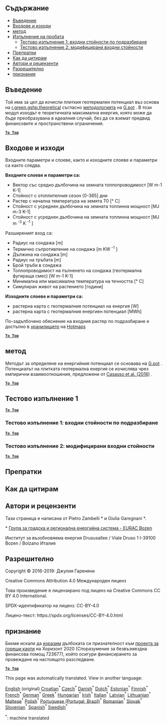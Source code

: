 <h2> Съдържание </h2><ul><li> <a href="#introduction">Въведение</a> </li><li> <a href="#inputs-and-outputs">Входове и изходи</a> </li><li> <a href="#method">метод</a> </li><li> <a href="#sample-run">Изпълнение на пробата</a> <ul><li> <a href="#test-run-1-default-input-values">Тестово изпълнение 1: входни стойности по подразбиране</a> </li><li> <a href="#test-run-2-modified-input-values">Тестово изпълнение 2: модифицирани входни стойности</a> </li></ul></li><li> <a href="#references">Препратки</a> </li><li> <a href="#how-to-cite">Как да цитирам</a> </li><li> <a href="#authors-and-reviewers">Автори и рецензенти</a> </li><li> <a href="#license">Разрешително</a> </li><li> <a href="#acknowledgement">признание</a> </li></ul><h2> Въведение </h2><p> Той има за цел да изчисли плиткия геотермален потенциал въз основа на <a href="https://grass.osgeo.org/grass76/manuals/addons/r.green.gshp.theoretical.html">r.green.gshp.theoretical</a> съгласно <a href="https://www.sciencedirect.com/science/article/pii/S0360544216303358">методологията</a> на <a href="https://www.sciencedirect.com/science/article/pii/S0360544216303358">G.pot</a> . В този модул изходът е теоретичната максимална енергия, която може да бъде преобразувана в идеалния случай, без да се вземат предвид финансовите и пространствени ограничения. </p><p><ins> <code><strong><a href="#table-of-contents">To Top</a></strong></code> </ins> </p><h2> Входове и изходи </h2><p> Входните параметри и слоеве, както и изходните слоеве и параметри са както следва. </p><p> <strong>Входните слоеве и параметри са:</strong> </p><ul><li> Вектор със средно дълбочина на земната топлопроводимост [W m-1 K-1] </li><li> Стойност с отоплителния сезон [0-365] дни </li><li> Растер с начална температура на земята T0 [° C] </li><li> Стойност с усреднен дълбочина на земната топлинна мощност [MJ m-3 K-1] </li><li> Стойност с усреднен дълбочина на земната топлинна мощност [MJ m <sup>-3</sup> K <sup>-1</sup> ] </li></ul><p> Разширеният вход са: </p><ul><li> Радиус на сондажа [m] </li><li> Термично съпротивление на сондажа [m KW <sup>-1</sup> ] </li><li> Дължина на сондажа [m] </li><li> Радиус на тръбата [m] </li><li> Брой тръби в сондажа </li><li> Топлопроводимост на пълненето на сондажа (геотермална фугираща смес) [W m-1 K-1] </li><li> Минимална или максимална температура на течността [° C] </li><li> Симулиран живот на растението [години] </li></ul><p> <strong>Изходните слоеве и параметри са:</strong> </p><ul><li> растерна карта с геотермалния потенциал на енергия [W] </li><li> растерна карта с геотермалния енергиен потенциал [MWh] </li></ul><p> По-задълбочено обяснение на входния растер по подразбиране е достъпно в <a href="https://gitlab.com/hotmaps/potential/potential_geothermal_raster">хранилището</a> на <a href="https://gitlab.com/hotmaps/potential/potential_geothermal_raster">Hotmaps</a> </p><p><ins> <code><strong><a href="#table-of-contents">To Top</a></strong></code> </ins> </p><h2> метод </h2><p> Методът за определяне на енергийния потенциал се основава на <a href="https://www.sciencedirect.com/science/article/pii/S0360544216303358">G.pot</a> . Потенциалът на плитката геотермална енергия се изчислява чрез емпирични взаимоотношения, предложени от <a href="https://www.sciencedirect.com/science/article/pii/S0360544216303358">Casasso et al. (2016)</a> . </p><p><ins> <code><strong><a href="#table-of-contents">To Top</a></strong></code> </ins> </p><h2> Тестово изпълнение 1 </h2><p><ins> <code><strong><a href="#table-of-contents">To Top</a></strong></code> </ins> </p><h3> Тестово изпълнение 1: входни стойности по подразбиране </h3><p><ins> <code><strong><a href="#table-of-contents">To Top</a></strong></code> </ins> </p><h3> Тестово изпълнение 2: модифицирани входни стойности </h3><p><ins> <code><strong><a href="#table-of-contents">To Top</a></strong></code> </ins> </p><h2> Препратки </h2><h2> Как да цитирам </h2><h2> Автори и рецензенти </h2><p> Тази страница е написана от Pietro Zambelli * и Giulia Garegnani *. </p><p> * <a href="http://www.eurac.edu/en/research/technologies/renewableenergy/researchfields/Pages/Energy-strategies-and-planning.aspx">Група за градска и регионална енергийна система - EURAC Bozen</a> </p><p> Институт за възобновяема енергия Drususallee / Viale Druso 1 I-39100 Bozen / Bolzano Италия </p><h2> Разрешително </h2><p> Copyright © 2016-2019: Джулия Гареняни </p><p> Creative Commons Attribution 4.0 Международен лиценз </p><p> Това произведение е лицензирано под лиценз на Creative Commons CC BY 4.0 International. </p><p> SPDX-идентификатор на лиценз: CC-BY-4.0 </p><p> Лиценз-текст: https://spdx.org/licenses/CC-BY-4.0.html </p><h2> признание </h2><p> Бихме искали да <a href="https://www.hotmaps-project.eu">изразим</a> дълбоката си признателност към <a href="https://www.hotmaps-project.eu">проекта за горещи карти</a> на Хоризонт 2020 (Споразумение за безвъзмездна финансова помощ 723677), който осигури финансирането за провеждане на настоящото разследване. </p><p><ins> <code><strong><a href="#table-of-contents">To Top</a></strong></code> </ins> </p>

This page was automatically translated. View in another language:

[English](en-CM-Shallow-geothermal-potential) (original)  [Croatian](hr-CM-Shallow-geothermal-potential)<sup>\*</sup> [Czech](cs-CM-Shallow-geothermal-potential)<sup>\*</sup> [Danish](da-CM-Shallow-geothermal-potential)<sup>\*</sup> [Dutch](nl-CM-Shallow-geothermal-potential)<sup>\*</sup> [Estonian](et-CM-Shallow-geothermal-potential)<sup>\*</sup> [Finnish](fi-CM-Shallow-geothermal-potential)<sup>\*</sup> [French](fr-CM-Shallow-geothermal-potential)<sup>\*</sup> [German](de-CM-Shallow-geothermal-potential)<sup>\*</sup> [Greek](el-CM-Shallow-geothermal-potential)<sup>\*</sup> [Hungarian](hu-CM-Shallow-geothermal-potential)<sup>\*</sup> [Irish](ga-CM-Shallow-geothermal-potential)<sup>\*</sup> [Italian](it-CM-Shallow-geothermal-potential)<sup>\*</sup> [Latvian](lv-CM-Shallow-geothermal-potential)<sup>\*</sup> [Lithuanian](lt-CM-Shallow-geothermal-potential)<sup>\*</sup> [Maltese](mt-CM-Shallow-geothermal-potential)<sup>\*</sup> [Polish](pl-CM-Shallow-geothermal-potential)<sup>\*</sup> [Portuguese (Portugal, Brazil)](pt-CM-Shallow-geothermal-potential)<sup>\*</sup> [Romanian](ro-CM-Shallow-geothermal-potential)<sup>\*</sup> [Slovak](sk-CM-Shallow-geothermal-potential)<sup>\*</sup> [Slovenian](sl-CM-Shallow-geothermal-potential)<sup>\*</sup> [Spanish](es-CM-Shallow-geothermal-potential)<sup>\*</sup> [Swedish](sv-CM-Shallow-geothermal-potential)<sup>\*</sup> 

<sup>\*</sup>: machine translated
